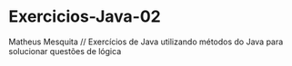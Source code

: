 # Exercicios-Java-02

Matheus Mesquita // 
Exercícios de Java utilizando métodos do Java para solucionar questões de lógica
